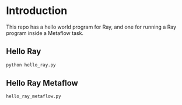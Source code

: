 # Introduction
This repo has a hello world program for Ray, and one for running a Ray program inside a Metaflow task.

## Hello Ray
```python
python hello_ray.py
```

## Hello Ray Metaflow
```python
hello_ray_metaflow.py
```